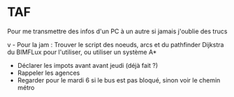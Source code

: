 # TAF
Pour me transmettre des infos d'un PC à un autre si jamais j'oublie des trucs


v - Pour la jam : Trouver le script des noeuds, arcs et du pathfinder Dijkstra du BIMFLux pour l'utiliser, ou utiliser un système A*
 - Déclarer les impots avant avant jeudi (déjà fait ?)
 - Rappeler les agences
 - Regarder pour le mardi 6 si le bus est pas bloqué, sinon voir le chemin métro
